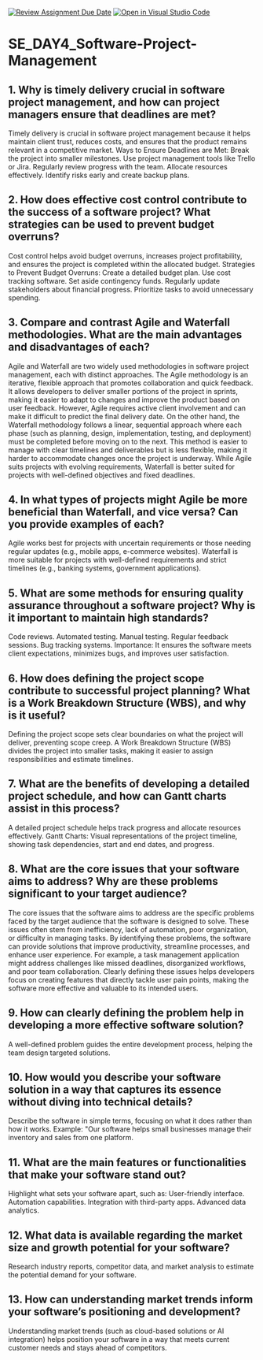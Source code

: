 [![Review Assignment Due Date](https://classroom.github.com/assets/deadline-readme-button-22041afd0340ce965d47ae6ef1cefeee28c7c493a6346c4f15d667ab976d596c.svg)](https://classroom.github.com/a/9pw6JKcu)
[![Open in Visual Studio Code](https://classroom.github.com/assets/open-in-vscode-2e0aaae1b6195c2367325f4f02e2d04e9abb55f0b24a779b69b11b9e10269abc.svg)](https://classroom.github.com/online_ide?assignment_repo_id=18435925&assignment_repo_type=AssignmentRepo)
# SE_DAY4_Software-Project-Management
## 1. Why is timely delivery crucial in software project management, and how can project managers ensure that deadlines are met?
Timely delivery is crucial in software project management because it helps maintain client trust, reduces costs, and ensures that the product remains relevant in a competitive market.
Ways to Ensure Deadlines are Met:
Break the project into smaller milestones.
Use project management tools like Trello or Jira.
Regularly review progress with the team.
Allocate resources effectively.
Identify risks early and create backup plans.
## 2. How does effective cost control contribute to the success of a software project? What strategies can be used to prevent budget overruns?
Cost control helps avoid budget overruns, increases project profitability, and ensures the project is completed within the allocated budget.
Strategies to Prevent Budget Overruns:
Create a detailed budget plan.
Use cost tracking software.
Set aside contingency funds.
Regularly update stakeholders about financial progress.
Prioritize tasks to avoid unnecessary spending.
## 3. Compare and contrast Agile and Waterfall methodologies. What are the main advantages and disadvantages of each?
Agile and Waterfall are two widely used methodologies in software project management, each with distinct approaches. The Agile methodology is an iterative, flexible approach that promotes collaboration and quick feedback. It allows developers to deliver smaller portions of the project in sprints, making it easier to adapt to changes and improve the product based on user feedback. However, Agile requires active client involvement and can make it difficult to predict the final delivery date. On the other hand, the Waterfall methodology follows a linear, sequential approach where each phase (such as planning, design, implementation, testing, and deployment) must be completed before moving on to the next. This method is easier to manage with clear timelines and deliverables but is less flexible, making it harder to accommodate changes once the project is underway. While Agile suits projects with evolving requirements, Waterfall is better suited for projects with well-defined objectives and fixed deadlines.
## 4. In what types of projects might Agile be more beneficial than Waterfall, and vice versa? Can you provide examples of each?
Agile works best for projects with uncertain requirements or those needing regular updates (e.g., mobile apps, e-commerce websites).
Waterfall is more suitable for projects with well-defined requirements and strict timelines (e.g., banking systems, government applications).
## 5. What are some methods for ensuring quality assurance throughout a software project? Why is it important to maintain high standards?
Code reviews.
Automated testing.
Manual testing.
Regular feedback sessions.
Bug tracking systems.
Importance: It ensures the software meets client expectations, minimizes bugs, and improves user satisfaction.
## 6. How does defining the project scope contribute to successful project planning? What is a Work Breakdown Structure (WBS), and why is it useful?
Defining the project scope sets clear boundaries on what the project will deliver, preventing scope creep.
A Work Breakdown Structure (WBS) divides the project into smaller tasks, making it easier to assign responsibilities and estimate timelines.
## 7. What are the benefits of developing a detailed project schedule, and how can Gantt charts assist in this process?
A detailed project schedule helps track progress and allocate resources effectively.
Gantt Charts: Visual representations of the project timeline, showing task dependencies, start and end dates, and progress.
## 8. What are the core issues that your software aims to address? Why are these problems significant to your target audience?
The core issues that the software aims to address are the specific problems faced by the target audience that the software is designed to solve. These issues often stem from inefficiency, lack of automation, poor organization, or difficulty in managing tasks. By identifying these problems, the software can provide solutions that improve productivity, streamline processes, and enhance user experience. For example, a task management application might address challenges like missed deadlines, disorganized workflows, and poor team collaboration. Clearly defining these issues helps developers focus on creating features that directly tackle user pain points, making the software more effective and valuable to its intended users.
## 9. How can clearly defining the problem help in developing a more effective software solution?
A well-defined problem guides the entire development process, helping the team design targeted solutions.
## 10. How would you describe your software solution in a way that captures its essence without diving into technical details?
Describe the software in simple terms, focusing on what it does rather than how it works.
Example: "Our software helps small businesses manage their inventory and sales from one platform.
## 11. What are the main features or functionalities that make your software stand out?
Highlight what sets your software apart, such as:
User-friendly interface.
Automation capabilities.
Integration with third-party apps.
Advanced data analytics.
## 12. What data is available regarding the market size and growth potential for your software?
Research industry reports, competitor data, and market analysis to estimate the potential demand for your software.
## 13. How can understanding market trends inform your software’s positioning and development?
Understanding market trends (such as cloud-based solutions or AI integration) helps position your software in a way that meets current customer needs and stays ahead of competitors.
